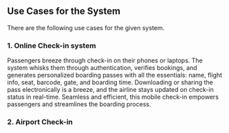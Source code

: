 ## Use Cases for the System
There are the following use cases for the given system.

### 1. Online Check-in system
Passengers breeze through check-in on their phones or laptops. The system whisks them through authentication, verifies bookings, and generates personalized boarding passes with all the essentials: name, flight info, seat, barcode, gate, and boarding time. Downloading or sharing the pass electronically is a breeze, and the airline stays updated on check-in status in real-time. Seamless and efficient, this mobile check-in empowers passengers and streamlines the boarding process.

### 2. Airport Check-in
